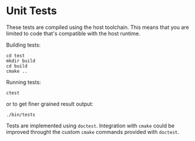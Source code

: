 # Unit Tests

These tests are compiled using the host toolchain. This means that you are limited to code that's compatible with the host runtime.

Building tests:

```
cd test
mkdir build
cd build
cmake ..
```

Running tests:
```
ctest
```
or to get finer grained result output:
```
./bin/tests
```

Tests are implemented using `doctest`. Integration with `cmake` could be improved throught the custom `cmake` commands provided with `doctest`.